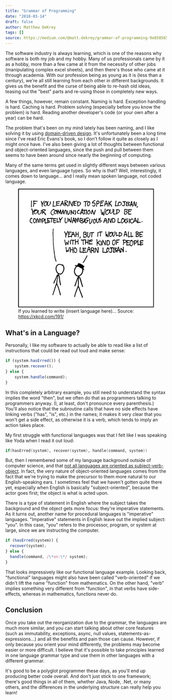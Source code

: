 ```yaml
---
title: "Grammar of Programming"
date: "2018-03-14"
draft: false
author: Matthew DeKrey
tags: []
source: https://medium.com/@matt.dekrey/grammar-of-programming-9e85856544ba
---
```


The software industry is always learning, which is one of the reasons why software is both my job and my hobby. Many of us professionals came by it as a hobby, more than a few came at it from the necessity of other jobs (manipulating complex excel sheets), and then there's those who came at it through academia. With our profession being as young as it is (less than a century), we're all still learning from each other in different backgrounds. It gives us the benefit and the curse of being able to re-hash old ideas, teasing out the "best" parts and re-using those in completely new ways.

A few things, however, remain constant. Naming is hard. Exception handling is hard. Caching is hard. Problem solving (especially before you know the problem) is hard. Reading another developer's code (or your own after a year) can be hard.

The problem that's been on my mind lately has been naming, and I like solving it by using [domain-driven design](https://en.wikipedia.org/wiki/Domain-driven_design). It's unfortunately been a long time since I've read Eric Evans's book, so I don't follow it quite as closely as I might once have. I've also been giving a lot of thoughts between functional and object-oriented languages, since the push and pull between them seems to have been around since nearly the beginning of computing.

Many of the same terms get used in slightly different ways between various languages, and even language types. So why is that? Well, interestingly, it comes down to language... and I really mean spoken language, not coded language.

<figure>
<img src="./VrNJvO2hYP_SKuuw.png" alt="Man: If you learned to speak Lojban, your communication would be completely unambiguous and logical. Man in black hat: Yeah, but it would all be with the kind of people who learn Lojban." />
<figcaption>
If you learned to write (insert language here)... Source: <a href="https://xkcd.com/191/">https://xkcd.com/191/</a>
</figcaption>
</figure>


What's in a Language?
---------------------

Personally, I like my software to actually be able to read like a list of instructions that could be read out loud and make sense:

```js
if (system.hasErred()) {
    system.recover();
} else {
    system.handle(command);
}
```

In this completely arbitrary example, you still need to understand the syntax implies the word "then", but we often do that as programmers talking to programmers anyway. (I, at least, don't pronounce every parenthesis.) You'll also notice that the subroutine calls that have no side effects have linking verbs ("has", "is", etc.) in the names; it makes it very clear that you won't get a side effect, as otherwise it is a verb, which tends to imply an action takes place.

My first struggle with functional languages was that I felt like I was speaking like Yoda when I read it out loud:

```fsharp
if(hasErred(system), recover(system), handle(command, system))
```

But, then I remembered some of my language background outside of computer science, and that [not all languages are oriented as subject-verb-object](http://www.livescience.com/16541-original-human-language-yoda-sounded.html). In fact, the very nature of object-oriented languages comes from the fact that we're trying to make the precursor to them more natural to our English-speaking ears. I sometimes feel that we haven't gotten quite there yet, especially when English is basically "subject-oriented", because the actor goes first; the object is what is acted upon.

There is a type of statement in English where the subject takes the background and the object gets more focus: they're imperative statements. As it turns out, another name for procedural languages is "imperative" languages. "Imperative" statements in English leave out the implied subject: "you". In this case, "you" refers to the processor, program, or system at large, since we are instructing the computer.

```js
if (hasErred(system)) {
  recover(system);
} else {
  handle(command, /\*on:\*/ system);
}
```

That looks impressively like our functional language example. Looking back, "functional" languages might also have been called "verb-oriented" if we didn't lift the name "function" from mathematics. On the other hand, "verb" implies something very different from "function", in that verbs have side-effects, whereas in mathematics, functions never do.

Conclusion
----------

Once you take out the reorganization due to the grammar, the languages are much more similar, and you can start talking about other core features (such as immutability, exceptions, async, null values, statements-as-expressions...) and all the benefits and pain those can cause. However, if only because you orient your mind differently, the problems may become easier or more difficult. I believe that it's possible to take principles learned in one language grammar type and use them in other languages with a different grammar.

It's good to be a polyglot programmer these days, as you'll end up producing better code overall. And don't just stick to one framework; there's good things in all of them, whether Java, Node, .Net, or many others, and the differences in the underlying structure can really help you learn!

